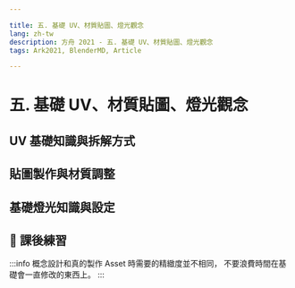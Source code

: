 ```yaml
---

title: 五. 基礎 UV、材質貼圖、燈光觀念
lang: zh-tw
description: 方舟 2021 - 五. 基礎 UV、材質貼圖、燈光觀念
tags: Ark2021, BlenderMD, Article

---
```


五. 基礎 UV、材質貼圖、燈光觀念
===

## UV 基礎知識與拆解方式

## 貼圖製作與材質調整

## 基礎燈光知識與設定

## :bookmark_tabs: 課後練習

:::info
概念設計和真的製作 Asset 時需要的精緻度並不相同，
不要浪費時間在基礎會一直修改的東西上。
:::